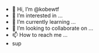 - 👋 Hi, I’m @kobewtf
- 👀 I’m interested in ...
- 🌱 I’m currently learning ...
- 💞️ I’m looking to collaborate on ...
- 📫 How to reach me ...
- sup
<!---
kobewtf/kobewtf is a ✨ special ✨ repository because its `README.md` (this file) appears on your GitHub profile.
You can click the Preview link to take a look at your changes.
--->
